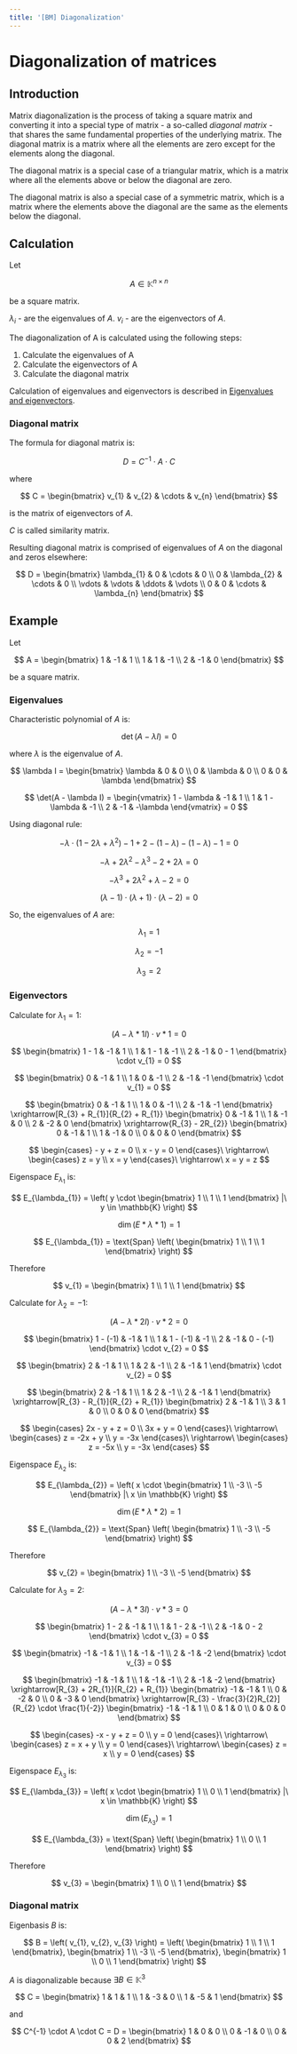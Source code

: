 ```yaml
---
title: '[BM] Diagonalization'
---
```


# Diagonalization of matrices

## Introduction

Matrix diagonalization is the process of taking a square matrix and converting it into a special type of matrix - a so-called _diagonal matrix_ - that shares the same fundamental properties of the underlying matrix. The diagonal matrix is a matrix where all the elements are zero except for the elements along the diagonal.

The diagonal matrix is a special case of a triangular matrix, which is a matrix where all the elements above or below the diagonal are zero.

The diagonal matrix is also a special case of a symmetric matrix, which is a matrix where the elements above the diagonal are the same as the elements below the diagonal.

## Calculation

Let

$$
A \in \mathbb{K}^{n \times n}
$$

be a square matrix.

$\lambda_{i}$ - are the eigenvalues of $A$.
$v_{i}$ - are the eigenvectors of $A$.

The diagonalization of A is calculated using the following steps:

1. Calculate the eigenvalues of A
2. Calculate the eigenvectors of A
3. Calculate the diagonal matrix

Calculation of eigenvalues and eigenvectors is described in [Eigenvalues and eigenvectors](/materials/basicmath/eigen.md).

### Diagonal matrix

The formula for diagonal matrix is:

$$
D = C^{-1} \cdot A \cdot C
$$

where

$$
C = \begin{bmatrix}
    v_{1} & v_{2} & \cdots & v_{n}
\end{bmatrix}
$$

is the matrix of eigenvectors of $A$.

$C$ is called similarity matrix.

Resulting diagonal matrix is comprised of eigenvalues of $A$ on the diagonal and zeros elsewhere:

$$
D = \begin{bmatrix}
    \lambda_{1} & 0 & \cdots & 0 \\
    0 & \lambda_{2} & \cdots & 0 \\
    \vdots & \vdots & \ddots & \vdots \\
    0 & 0 & \cdots & \lambda_{n}
\end{bmatrix}
$$

## Example

Let

$$
A = \begin{bmatrix}
    1 & -1 & 1 \\
    1 & 1 & -1 \\
    2 & -1 & 0
\end{bmatrix}
$$

be a square matrix.

### Eigenvalues

Characteristic polynomial of $A$ is:

$$
\det(A - \lambda I) = 0
$$

where $\lambda$ is the eigenvalue of $A$.

$$
\lambda I = \begin{bmatrix}
    \lambda & 0 & 0 \\
    0 & \lambda & 0 \\
    0 & 0 & \lambda
\end{bmatrix}
$$

$$
\det(A - \lambda I) = \begin{vmatrix}
    1 - \lambda & -1 & 1 \\
    1 & 1 - \lambda & -1 \\
    2 & -1 & -\lambda
\end{vmatrix} = 0
$$

Using diagonal rule:

$$
-\lambda \cdot (1 - 2\lambda + \lambda^{2}) - 1 + 2 - (1 - \lambda) - (1 - \lambda) - 1 = 0
$$

$$
-\lambda + 2\lambda^{2} - \lambda^{3} - 2 + 2\lambda = 0
$$

$$
-\lambda^{3} + 2\lambda^{2} + \lambda - 2 = 0
$$

$$
(\lambda - 1) \cdot (\lambda + 1) \cdot (\lambda - 2) = 0
$$

So, the eigenvalues of $A$ are:

$$
\lambda_{1} = 1
$$

$$
\lambda_{2} = -1
$$

$$
\lambda_{3} = 2
$$

### Eigenvectors

Calculate for
$\lambda_{1} = 1$:

$$
(A - \lambda*{1} I) \cdot v*{1} = 0
$$

$$
\begin{bmatrix}
    1 - 1 & -1 & 1 \\
    1 & 1 - 1 & -1 \\
    2 & -1 & 0 - 1
\end{bmatrix} \cdot v_{1} = 0
$$

$$
\begin{bmatrix}
    0 & -1 & 1 \\
    1 & 0 & -1 \\
    2 & -1 & -1
\end{bmatrix} \cdot v_{1} = 0
$$

$$
\begin{bmatrix}
    0 & -1 & 1 \\
    1 & 0 & -1 \\
    2 & -1 & -1
\end{bmatrix} \xrightarrow[R_{3} + R_{1}]{R_{2} + R_{1}} \begin{bmatrix}
    0 & -1 & 1 \\
    1 & -1 & 0 \\
    2 & -2 & 0
\end{bmatrix} \xrightarrow{R_{3} - 2R_{2}} \begin{bmatrix}
    0 & -1 & 1 \\
    1 & -1 & 0 \\
    0 & 0 & 0
\end{bmatrix}
$$

$$
\begin{cases}
    - y + z = 0 \\
    x - y = 0
\end{cases}\ \rightarrow\ \begin{cases}
    z = y \\
    x = y
\end{cases}\ \rightarrow\ x = y = z
$$

Eigenspace $E_{\lambda_{1}}$ is:

$$
E_{\lambda_{1}} = \left( y \cdot \begin{bmatrix}
    1 \\
    1 \\
    1
\end{bmatrix} |\ y \in \mathbb{K} \right)
$$

$$
\dim(E*{\lambda*{1}}) = 1
$$

$$
E_{\lambda_{1}} = \text{Span} \left( \begin{bmatrix}
    1 \\
    1 \\
    1
\end{bmatrix} \right)
$$

Therefore

$$
v_{1} = \begin{bmatrix}
    1 \\
    1 \\
    1
\end{bmatrix}
$$

Calculate for
$\lambda_{2} = -1$:

$$
(A - \lambda*{2} I) \cdot v*{2} = 0
$$

$$
\begin{bmatrix}
    1 - (-1) & -1 & 1 \\
    1 & 1 - (-1) & -1 \\
    2 & -1 & 0 - (-1)
\end{bmatrix} \cdot v_{2} = 0
$$

$$
\begin{bmatrix}
    2 & -1 & 1 \\
    1 & 2 & -1 \\
    2 & -1 & 1
\end{bmatrix} \cdot v_{2} = 0
$$

$$
\begin{bmatrix}
    2 & -1 & 1 \\
    1 & 2 & -1 \\
    2 & -1 & 1
\end{bmatrix} \xrightarrow[R_{3} - R_{1}]{R_{2} + R_{1}} \begin{bmatrix}
    2 & -1 & 1 \\
    3 & 1 & 0 \\
    0 & 0 & 0
\end{bmatrix}
$$

$$
\begin{cases}
    2x - y + z = 0 \\
    3x + y = 0
\end{cases}\ \rightarrow\ \begin{cases}
    z = -2x + y \\
    y = -3x
\end{cases}\ \rightarrow\ \begin{cases}
    z = -5x \\
    y = -3x
\end{cases}
$$

Eigenspace $E_{\lambda_{2}}$ is:

$$
E_{\lambda_{2}} = \left( x \cdot \begin{bmatrix}
    1 \\
    -3 \\
    -5
\end{bmatrix} |\ x \in \mathbb{K} \right)
$$

$$
\dim(E*{\lambda*{2}}) = 1
$$

$$
E_{\lambda_{2}} = \text{Span} \left( \begin{bmatrix}
    1 \\
    -3 \\
    -5
\end{bmatrix} \right)
$$

Therefore

$$
v_{2} = \begin{bmatrix}
    1 \\
    -3 \\
    -5
\end{bmatrix}
$$

Calculate for
$\lambda_{3} = 2$:

$$
(A - \lambda*{3} I) \cdot v*{3} = 0
$$

$$
\begin{bmatrix}
    1 - 2 & -1 & 1 \\
    1 & 1 - 2 & -1 \\
    2 & -1 & 0 - 2
\end{bmatrix} \cdot v_{3} = 0
$$

$$
\begin{bmatrix}
    -1 & -1 & 1 \\
    1 & -1 & -1 \\
    2 & -1 & -2
\end{bmatrix} \cdot v_{3} = 0
$$

$$
\begin{bmatrix}
    -1 & -1 & 1 \\
    1 & -1 & -1 \\
    2 & -1 & -2
\end{bmatrix} \xrightarrow[R_{3} + 2R_{1}]{R_{2} + R_{1}} \begin{bmatrix}
    -1 & -1 & 1 \\
    0 & -2 & 0 \\
    0 & -3 & 0
\end{bmatrix} \xrightarrow[R_{3} - \frac{3}{2}R_{2}]{R_{2} \cdot \frac{1}{-2}} \begin{bmatrix}
    -1 & -1 & 1 \\
    0 & 1 & 0 \\
    0 & 0 & 0
\end{bmatrix}
$$

$$
\begin{cases}
    -x - y + z = 0 \\
    y = 0
\end{cases}\ \rightarrow\ \begin{cases}
    z = x + y \\
    y = 0
\end{cases}\ \rightarrow\ \begin{cases}
    z = x \\
    y = 0
\end{cases}
$$

Eigenspace $E_{\lambda_{3}}$ is:

$$
E_{\lambda_{3}} = \left( x \cdot \begin{bmatrix}
    1 \\
    0 \\
    1
\end{bmatrix} |\ x \in \mathbb{K} \right)
$$

$$
\dim(E_{\lambda_{3}}) = 1
$$

$$
E_{\lambda_{3}} = \text{Span} \left( \begin{bmatrix}
    1 \\
    0 \\
    1
\end{bmatrix} \right)
$$

Therefore

$$
v_{3} = \begin{bmatrix}
    1 \\
    0 \\
    1
\end{bmatrix}
$$

### Diagonal matrix

Eigenbasis $B$ is:

$$
B = \left( v_{1}, v_{2}, v_{3} \right) = \left( \begin{bmatrix}
    1 \\
    1 \\
    1
\end{bmatrix}, \begin{bmatrix}
    1 \\
    -3 \\
    -5
\end{bmatrix}, \begin{bmatrix}
    1 \\
    0 \\
    1
\end{bmatrix} \right)
$$

$A$ is diagonalizable because $\exists B \in \mathbb{K}^{3}$

$$
C = \begin{bmatrix}
    1 & 1 & 1 \\
    1 & -3 & 0 \\
    1 & -5 & 1
\end{bmatrix}
$$

and

$$
C^{-1} \cdot A \cdot C = D = \begin{bmatrix}
    1 & 0 & 0 \\
    0 & -1 & 0 \\
    0 & 0 & 2
\end{bmatrix}
$$

